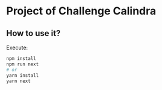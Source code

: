 # Project of Challenge Calindra

## How to use it?

Execute:

```bash
npm install
npm run next
# or
yarn install
yarn next
```
